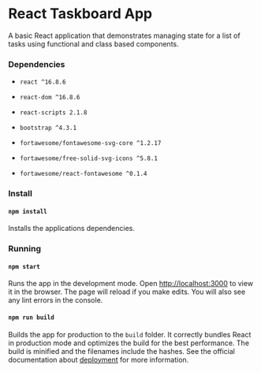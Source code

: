 # React Taskboard App

A basic React application that demonstrates managing state for a list of tasks using functional and class based components.

### Dependencies

-     react ^16.8.6
-     react-dom ^16.8.6
-     react-scripts 2.1.8
-     bootstrap ^4.3.1
-     fortawesome/fontawesome-svg-core ^1.2.17
-     fortawesome/free-solid-svg-icons ^5.8.1
-     fortawesome/react-fontawesome ^0.1.4

### Install

#### `npm install`

Installs the applications dependencies.

### Running

#### `npm start`

Runs the app in the development mode. Open [http://localhost:3000](http://localhost:3000) to view it in the browser. The page will reload if you make edits. You will also see any lint errors in the console.

#### `npm run build`

Builds the app for production to the `build` folder. It correctly bundles React in production mode and optimizes the build for the best performance. The build is minified and the filenames include the hashes. See the official documentation about [deployment](https://facebook.github.io/create-react-app/docs/deployment) for more information.

